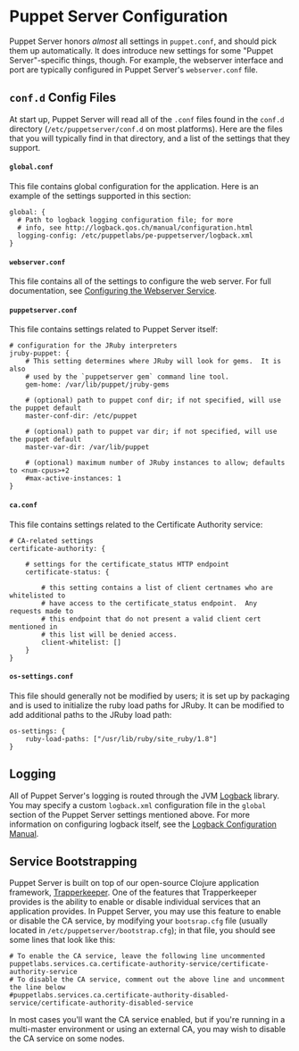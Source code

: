 Puppet Server Configuration
=====

Puppet Server honors *almost* all settings in `puppet.conf`, and should pick them
up automatically.  It does introduce new settings for some "Puppet Server"-specific
things, though.  For example, the webserver interface and port are typically
configured in Puppet Server's `webserver.conf` file.

`conf.d` Config Files
-----

At start up, Puppet Server will read all of the `.conf` files found in the
`conf.d` directory (`/etc/puppetserver/conf.d` on most platforms).  Here are the
files that you will typically find in that directory, and a list of the settings
that they support.

#### `global.conf`

This file contains global configuration for the application.  Here is an
example of the settings supported in this section:

```
global: {
  # Path to logback logging configuration file; for more
  # info, see http://logback.qos.ch/manual/configuration.html
  logging-config: /etc/puppetlabs/pe-puppetserver/logback.xml
}
```

#### `webserver.conf`

This file contains all of the settings to configure the web server.  For
full documentation, see
[Configuring the Webserver Service](https://github.com/puppetlabs/trapperkeeper-webserver-jetty9/blob/master/doc/jetty-config.md).

#### `puppetserver.conf`

This file contains settings related to Puppet Server itself:

```
# configuration for the JRuby interpreters
jruby-puppet: {
    # This setting determines where JRuby will look for gems.  It is also
    # used by the `puppetserver gem` command line tool.
    gem-home: /var/lib/puppet/jruby-gems

    # (optional) path to puppet conf dir; if not specified, will use the puppet default
    master-conf-dir: /etc/puppet

    # (optional) path to puppet var dir; if not specified, will use the puppet default
    master-var-dir: /var/lib/puppet

    # (optional) maximum number of JRuby instances to allow; defaults to <num-cpus>+2
    #max-active-instances: 1
}
```

#### `ca.conf`

This file contains settings related to the Certificate Authority service:

```
# CA-related settings
certificate-authority: {

    # settings for the certificate_status HTTP endpoint
    certificate-status: {

        # this setting contains a list of client certnames who are whitelisted to
        # have access to the certificate_status endpoint.  Any requests made to
        # this endpoint that do not present a valid client cert mentioned in
        # this list will be denied access.
        client-whitelist: []
    }
}
```

#### `os-settings.conf`

This file should generally not be modified by users; it is set up by packaging
and is used to initialize the ruby load paths for JRuby.  It can be modified
to add additional paths to the JRuby load path:

```
os-settings: {
    ruby-load-paths: ["/usr/lib/ruby/site_ruby/1.8"]
}
```

Logging
-----

All of Puppet Server's logging is routed through the JVM [Logback](http://logback.qos.ch/)
library.  You may specify a custom `logback.xml` configuration file in the `global`
section of the Puppet Server settings mentioned above.  For more information on
configuring logback itself, see the [Logback Configuration Manual](http://logback.qos.ch/manual/configuration.html).

Service Bootstrapping
-----

Puppet Server is built on top of our open-source Clojure application framework,
[Trapperkeeper](https://github.com/puppetlabs/trapperkeeper).  One of the features
that Trapperkeeper provides is the ability to enable or disable individual
services that an application provides.  In Puppet Server, you may use this
feature to enable or disable the CA service, by modifying your `bootsrap.cfg` file
(usually located in `/etc/puppetserver/bootstrap.cfg`); in that file, you should
see some lines that look like this:

```
# To enable the CA service, leave the following line uncommented
puppetlabs.services.ca.certificate-authority-service/certificate-authority-service
# To disable the CA service, comment out the above line and uncomment the line below
#puppetlabs.services.ca.certificate-authority-disabled-service/certificate-authority-disabled-service
```

In most cases you'll want the CA service enabled, but if you're running in
a multi-master environment or using an external CA, you may wish to disable
the CA service on some nodes.
